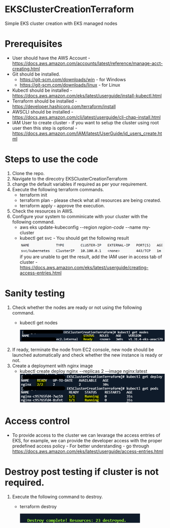 # EKSClusterCreationTerraform
Simple EKS cluster creation with EKS managed nodes

# Prerequisites
* User should have the AWS Account - https://docs.aws.amazon.com/accounts/latest/reference/manage-acct-creating.html
* Git should be installed.
    * https://git-scm.com/downloads/win - for Windows
    * https://git-scm.com/downloads/linux - for Linux
* Kubectl should be installed - https://docs.aws.amazon.com/eks/latest/userguide/install-kubectl.html
* Terraform should be installed - https://developer.hashicorp.com/terraform/install
* AWSCLI should be installed - https://docs.aws.amazon.com/cli/latest/userguide/cli-chap-install.html
* IAM User to create cluster - if you want to setup the cluster using root user then this step is optional - https://docs.aws.amazon.com/IAM/latest/UserGuide/id_users_create.html

# Steps to use the code

1. Clone the repo.
2. Navigate to the direcotry EKSClusterCreationTerraform
3. change the default variables if required as per your requirement.
4. Execute the following terraform commands.
    * terraform init
    * terraform plan - please check what all resources are being created.
    * terraform apply - approve the execution.
5. Check the resources in AWS.
6. Configure your system to comminicate with your cluster with the following command.
    * aws eks update-kubeconfig --region <em>region-code</em> --name </em>my-cluster</em>
    * kubectl get svc - You should get the following result
    ![alt text](image.png) 
    if you are unable to get the result, add the IAM user in access tab of cluster - https://docs.aws.amazon.com/eks/latest/userguide/creating-access-entries.html

# Sanity testing

1. Check whether the nodes are ready or not using the following command.
    * kubectl get nodes
    
        ![alt text](image-3.png)
2. If ready, terminate the node from EC2 console, new node should be launched automatically and check whether the new instance is ready or not.
3. Create a deployment with nginx image
    * kubectl create deploy nginx --replicas 2 --image nginx:latest
    ![alt text](image-2.png)

# Access control

* To provide access to the cluster we can levarage the access entries of EKS, for example, we can provide the developer access with the proper predefined access policy - For better understanding - go through https://docs.aws.amazon.com/eks/latest/userguide/access-entries.html

# Destroy post testing if cluster is not required.

1. Execute the following command to destroy.
    * terraform destroy
    
        ![alt text](image-1.png)


